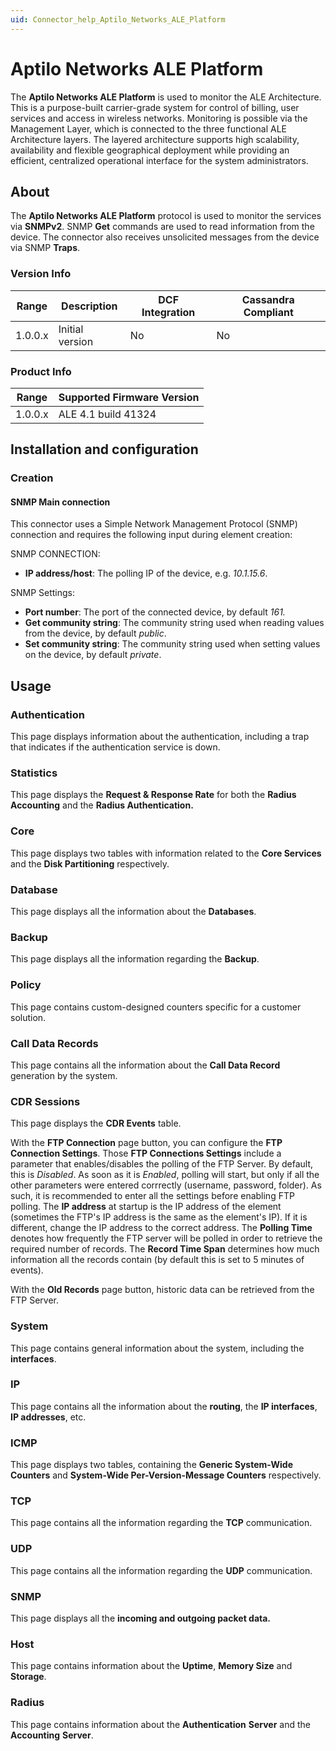 ```yaml
---
uid: Connector_help_Aptilo_Networks_ALE_Platform
---
```


# Aptilo Networks ALE Platform

The **Aptilo Networks ALE Platform** is used to monitor the ALE Architecture. This is a purpose-built carrier-grade system for control of billing, user services and access in wireless networks. Monitoring is possible via the Management Layer, which is connected to the three functional ALE Architecture layers. The layered architecture supports high scalability, availability and flexible geographical deployment while providing an efficient, centralized operational interface for the system administrators.

## About

The **Aptilo Networks ALE Platform** protocol is used to monitor the services via **SNMPv2**. SNMP **Get** commands are used to read information from the device. The connector also receives unsolicited messages from the device via SNMP **Traps**.

### Version Info

| Range | Description | DCF Integration | Cassandra Compliant |
|------------------|-----------------|---------------------|-------------------------|
| 1.0.0.x          | Initial version | No                  | No                      |

### Product Info

| Range | Supported Firmware Version |
|------------------|-----------------------------|
| 1.0.0.x          | ALE 4.1 build 41324         |

## Installation and configuration

### Creation

#### SNMP Main connection

This connector uses a Simple Network Management Protocol (SNMP) connection and requires the following input during element creation:

SNMP CONNECTION:

- **IP address/host**: The polling IP of the device, e.g. *10.1.15.6*.

SNMP Settings:

- **Port number**: The port of the connected device, by default *161.*
- **Get community string**: The community string used when reading values from the device, by default *public*.
- **Set community string**: The community string used when setting values on the device, by default *private*.

## Usage

### Authentication

This page displays information about the authentication, including a trap that indicates if the authentication service is down.

### Statistics

This page displays the **Request & Response Rate** for both the **Radius Accounting** and the **Radius Authentication.**

### Core

This page displays two tables with information related to the **Core Services** and the **Disk Partitioning** respectively.

### Database

This page displays all the information about the **Databases**.

### Backup

This page displays all the information regarding the **Backup**.

### Policy

This page contains custom-designed counters specific for a customer solution.

### Call Data Records

This page contains all the information about the **Call Data Record** generation by the system.

### CDR Sessions

This page displays the **CDR Events** table.

With the **FTP Connection** page button, you can configure the **FTP Connection Settings**. Those **FTP Connections Settings** include a parameter that enables/disables the polling of the FTP Server. By default, this is *Disabled*. As soon as it is *Enabled*, polling will start, but only if all the other parameters were entered corrrectly (username, password, folder). As such, it is recommended to enter all the settings before enabling FTP polling. The **IP address** at startup is the IP address of the element (sometimes the FTP's IP address is the same as the element's IP). If it is different, change the IP address to the correct address. The **Polling Time** denotes how frequently the FTP server will be polled in order to retrieve the required number of records. The **Record Time Span** determines how much information all the records contain (by default this is set to 5 minutes of events).

With the **Old Records** page button, historic data can be retrieved from the FTP Server.

### System

This page contains general information about the system, including the **interfaces**.

### IP

This page contains all the information about the **routing**, the **IP interfaces**, **IP addresses**, etc.

### ICMP

This page displays two tables, containing the **Generic System-Wide Counters** and **System-Wide Per-Version-Message Counters** respectively.

### TCP

This page contains all the information regarding the **TCP** communication.

### UDP

This page contains all the information regarding the **UDP** communication.

### SNMP

This page displays all the **incoming and outgoing packet data.**

### Host

This page contains information about the **Uptime**, **Memory Size** and **Storage**.

### Radius

This page contains information about the **Authentication** **Server** and the **Accounting** **Server**.
